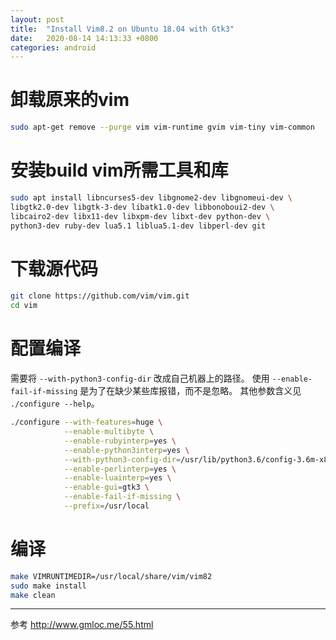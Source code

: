 ```yaml
---
layout: post
title:  "Install Vim8.2 on Ubuntu 18.04 with Gtk3"
date:   2020-08-14 14:13:33 +0800
categories: android
---
```


# 卸载原来的vim

```sh
sudo apt-get remove --purge vim vim-runtime gvim vim-tiny vim-common
```

# 安装build vim所需工具和库

```sh
sudo apt install libncurses5-dev libgnome2-dev libgnomeui-dev \
libgtk2.0-dev libgtk-3-dev libatk1.0-dev libbonoboui2-dev \
libcairo2-dev libx11-dev libxpm-dev libxt-dev python-dev \
python3-dev ruby-dev lua5.1 liblua5.1-dev libperl-dev git
```

# 下载源代码

```sh
git clone https://github.com/vim/vim.git
cd vim
```

# 配置编译

需要将 `--with-python3-config-dir` 改成自己机器上的路径。
使用 `--enable-fail-if-missing` 是为了在缺少某些库报错，而不是忽略。
其他参数含义见 `./configure --help`。

```sh
./configure --with-features=huge \
            --enable-multibyte \
            --enable-rubyinterp=yes \
            --enable-python3interp=yes \
            --with-python3-config-dir=/usr/lib/python3.6/config-3.6m-x86_64-linux-gnu \
            --enable-perlinterp=yes \
            --enable-luainterp=yes \
            --enable-gui=gtk3 \
            --enable-fail-if-missing \
            --prefix=/usr/local
```

# 编译

```sh
make VIMRUNTIMEDIR=/usr/local/share/vim/vim82
sudo make install
make clean
```

----
参考 http://www.gmloc.me/55.html
